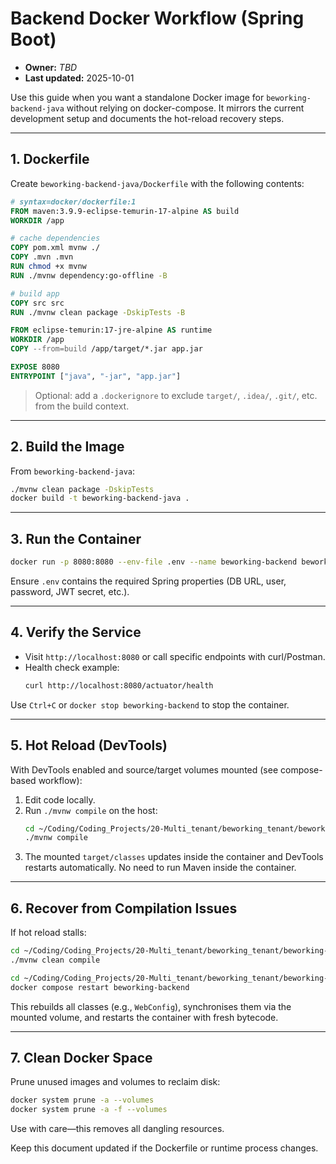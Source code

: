 # Backend Docker Workflow (Spring Boot)
- **Owner:** _TBD_
- **Last updated:** 2025-10-01

Use this guide when you want a standalone Docker image for `beworking-backend-java` without relying on docker-compose. It mirrors the current development setup and documents the hot-reload recovery steps.

---

## 1. Dockerfile
Create `beworking-backend-java/Dockerfile` with the following contents:

```dockerfile
# syntax=docker/dockerfile:1
FROM maven:3.9.9-eclipse-temurin-17-alpine AS build
WORKDIR /app

# cache dependencies
COPY pom.xml mvnw ./
COPY .mvn .mvn
RUN chmod +x mvnw
RUN ./mvnw dependency:go-offline -B

# build app
COPY src src
RUN ./mvnw clean package -DskipTests -B

FROM eclipse-temurin:17-jre-alpine AS runtime
WORKDIR /app
COPY --from=build /app/target/*.jar app.jar

EXPOSE 8080
ENTRYPOINT ["java", "-jar", "app.jar"]
```

> Optional: add a `.dockerignore` to exclude `target/`, `.idea/`, `.git/`, etc. from the build context.

---

## 2. Build the Image
From `beworking-backend-java`:
```bash
./mvnw clean package -DskipTests
docker build -t beworking-backend-java .
```

---

## 3. Run the Container
```bash
docker run -p 8080:8080 --env-file .env --name beworking-backend beworking-backend-java
```
Ensure `.env` contains the required Spring properties (DB URL, user, password, JWT secret, etc.).

---

## 4. Verify the Service
- Visit `http://localhost:8080` or call specific endpoints with curl/Postman.
- Health check example:
  ```bash
  curl http://localhost:8080/actuator/health
  ```
Use `Ctrl+C` or `docker stop beworking-backend` to stop the container.

---

## 5. Hot Reload (DevTools)
With DevTools enabled and source/target volumes mounted (see compose-based workflow):
1. Edit code locally.
2. Run `./mvnw compile` on the host:
   ```bash
   cd ~/Coding/Coding_Projects/20-Multi_tenant/beworking_tenant/beworking-backend-java
   ./mvnw compile
   ```
3. The mounted `target/classes` updates inside the container and DevTools restarts automatically. No need to run Maven inside the container.

---

## 6. Recover from Compilation Issues
If hot reload stalls:
```bash
cd ~/Coding/Coding_Projects/20-Multi_tenant/beworking_tenant/beworking-backend-java
./mvnw clean compile

cd ~/Coding/Coding_Projects/20-Multi_tenant/beworking_tenant/beworking-orchestration
docker compose restart beworking-backend
```
This rebuilds all classes (e.g., `WebConfig`), synchronises them via the mounted volume, and restarts the container with fresh bytecode.

---

## 7. Clean Docker Space
Prune unused images and volumes to reclaim disk:
```bash
docker system prune -a --volumes
docker system prune -a -f --volumes
```
Use with care—this removes all dangling resources.

Keep this document updated if the Dockerfile or runtime process changes.
